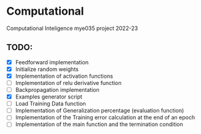 # Computational
Computational Inteligence mye035 project 2022-23

## TODO:
- [X] Feedforward implementation
- [X] Initialize random weights
- [X] Implementation of activation functions
- [ ] Implementation of relu derivative function
- [ ] Backpropagation implementation
- [X] Examples generator script
- [ ] Load Training Data function
- [ ] Implementation of Generalization percentage (evaluation function)
- [ ] Implementation of the Training error calculation at the end of an epoch
- [ ] Implementation of the main function and the termination condition
